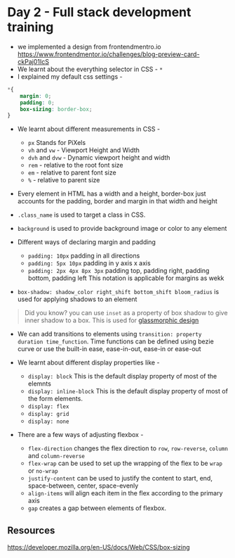 # Day 2 - Full stack development training

- we implemented a design from frontendmentro.io https://www.frontendmentor.io/challenges/blog-preview-card-ckPaj01IcS
- We learnt about the everything selector in CSS - `*`
- I explained my default css settings -
```css
*{
    margin: 0;
    padding: 0;
    box-sizing: border-box;
}
```
- We learnt about different measurements in CSS -
    - `px` Stands for PiXels
    - `vh` and `vw` - Viewport Height and Width
    - `dvh` and `dvw` - Dynamic viewport height and width
    - `rem` - relative to the root font size 
    - `em` - relative to parent font size
    - `%` - relative to parent size

- Every element in HTML has a width and a height, border-box just accounts for the padding, border and margin in that width and height

- `.class_name` is used to target a class in CSS.
- `background` is used to provide background image or color to any element

- Different ways of declaring margin and padding
    - `padding: 10px` padding in all directions
    - `padding: 5px 10px` padding in y axis x axis
    - `padding: 2px 4px 8px 3px` padding top, padding right, padding bottom, padding left
This notation is applicable for margins as wekk

- `box-shadow: shadow_color right_shift bottom_shift bloom_radius` is used for applying shadows to an element

> Did you know? you can use `inset` as a property of box shadow to give inner shadow to a box. This is used for [glassmorphic design](https://superdevresources.com/glassmorphism-ui-inspiration/)

- We can add transitions to elements using 
`transition: property duration time_function`. Time functions can be defined using bezie curve or use the built-in ease, ease-in-out, ease-in or ease-out

- We learnt about different display properties like - 
    - `display: block` This is the default display property of most of the elemnts
    - `display: inline-block` This is the default display property of most of the form elements.
    - `display: flex`
    - `display: grid`
    - `display: none`

- There are a few ways of adjusting flexbox -
    - `flex-direction` changes the flex direction to `row`, `row-reverse`, `column` and `column-reverse`
    - `flex-wrap` can be used to set up the wrapping of the flex to be `wrap` or `no-wrap`
    - `justify-content` can be used to justify the content to start, end, space-between, center, space-evenly
    - `align-items` will align each item in the flex according to the primary axis
    - `gap` creates a gap between elements of flexbox.

## Resources

https://developer.mozilla.org/en-US/docs/Web/CSS/box-sizing